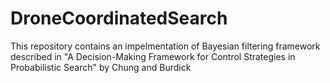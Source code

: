 # DroneCoordinatedSearch
This repository contains an impelmentation of Bayesian filtering framework described in "A Decision-Making Framework for Control Strategies in Probabilistic Search" by Chung and Burdick
